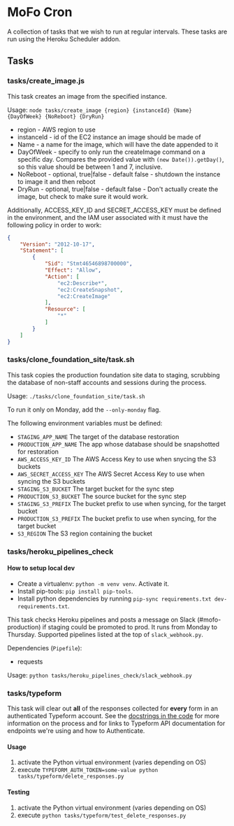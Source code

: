 # MoFo Cron

A collection of tasks that we wish to run at regular intervals. These tasks are run using the Heroku Scheduler addon.

## Tasks

### tasks/create_image.js

This task creates an image from the specified instance.

Usage: `node tasks/create_image {region} {instanceId} {Name} {DayOfWeek} {NoReboot} {DryRun}`

* region - AWS region to use
* instanceId - id of the EC2 instance an image should be made of
* Name - a name for the image, which will have the date appended to it
* DayOfWeek - specify to only run the createImage command on a specific day. Compares the provided value with `(new Date()).getDay()`, so this value should be between 1 and 7, inclusive.
* NoReboot - optional, true|false - default false - shutdown the instance to image it and then reboot
* DryRun - optional, true|false - default false - Don't actually create the image, but check to make sure it would work.

Additionally, ACCESS_KEY_ID and SECRET_ACCESS_KEY must be defined in the environment, and the IAM user associated with it must have the following policy in order to work:

```json
{
    "Version": "2012-10-17",
    "Statement": [
        {
            "Sid": "Stmt46546898700000",
            "Effect": "Allow",
            "Action": [
                "ec2:Describe*",
                "ec2:CreateSnapshot",
                "ec2:CreateImage"
            ],
            "Resource": [
                "*"
            ]
        }
    ]
}
```

### tasks/clone_foundation_site/task.sh

This task copies the production foundation site data to staging, scrubbing the database of non-staff accounts and sessions during the process.

Usage: `./tasks/clone_foundation_site/task.sh`

To run it only on Monday, add the `--only-monday` flag.

The following environment variables must be defined:
- `STAGING_APP_NAME` The target of the database restoration
- `PRODUCTION_APP_NAME` The app whose database should be snapshotted for restoration
- `AWS_ACCESS_KEY_ID` The AWS Access Key to use when snycing the S3 buckets
- `AWS_SECRET_ACCESS_KEY` The AWS Secret Access Key to use when syncing the S3 buckets
- `STAGING_S3_BUCKET` The target bucket for the sync step
- `PRODUCTION_S3_BUCKET` The source bucket for the sync step
- `STAGING_S3_PREFIX` The bucket prefix to use when syncing, for the target bucket
- `PRODUCTION_S3_PREFIX` The bucket prefix to use when syncing, for the target bucket
- `S3_REGION` The S3 region containing the bucket


### tasks/heroku_pipelines_check

#### How to setup local dev

- Create a virtualenv: `python -m venv venv`. Activate it.
- Install pip-tools: `pip install pip-tools`.
- Install python dependencies by running `pip-sync requirements.txt dev-requirements.txt`.

This task checks Heroku pipelines and posts a message on Slack (#mofo-production) if staging could be promoted to prod. It runs from Monday to Thursday. Supported pipelines listed at the top of `slack_webhook.py`.

Dependencies (`Pipefile`):
- requests

Usage: `python tasks/heroku_pipelines_check/slack_webhook.py`

### tasks/typeform

This task will clear out **all** of the responses collected for **every** form in an authenticated Typeform account.
See the [docstrings in the code](/tasks/typeform/delete_responses.py) for more information on the process and for links
to Typeform API documentation for endpoints we're using and how to Authenticate.

#### Usage
1. activate the Python virtual environment (varies depending on OS)
2. execute `TYPEFORM_AUTH_TOKEN=some-value python tasks/typeform/delete_responses.py`

#### Testing
1. activate the Python virtual environment (varies depending on OS)
2. execute `python tasks/typeform/test_delete_responses.py`
